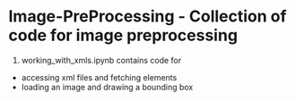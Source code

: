 # Image-PreProcessing - Collection of code for image preprocessing

1. working_with_xmls.ipynb contains code for
 - accessing xml files and fetching elements
 - loading an image and drawing a bounding box
